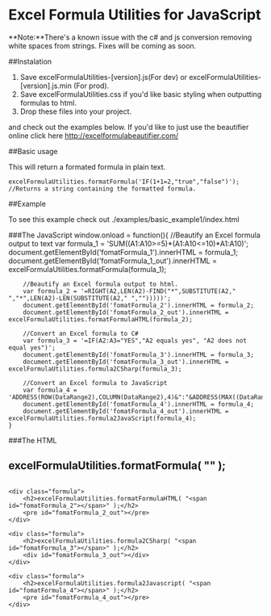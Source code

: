 # Excel Formula Utilities for JavaScript

**Note:**There's a known issue with the c# and js conversion removing white spaces from strings. Fixes will be coming as soon.

##Instalation
  1. Save excelFormulaUtilities-[version].js(For dev) or excelFormulaUtilities-[version].js.min (For prod).
  2. Save excelFormulaUtilities.css if you'd like basic styling when outputting formulas to html.
  3. Drop these files into your project.

and check out the examples below. If you'd like to just use the beautifier online click here http://excelformulabeautifier.com/
    
##Basic usage

This will return a formated formula in plain text.  

    excelFormulaUtilities.formatFormula('IF(1+1=2,"true","false")'); //Returns a string containing the formatted formula.

##Example

To see this example check out ./examples/basic_example1/index.html

###The JavaScript
	window.onload = function(){
		//Beautify an Excel formula output to text
        var formula_1 = 'SUM((A1:A10>=5)*(A1:A10<=10)*A1:A10)';
		document.getElementById('fomatFormula_1').innerHTML = formula_1;
		document.getElementById('fomatFormula_1_out').innerHTML = excelFormulaUtilities.formatFormula(formula_1);
		
        //Beautify an Excel formula output to html.
        var formula_2 = '=RIGHT(A2,LEN(A2)-FIND("*",SUBSTITUTE(A2," ","*",LEN(A2)-LEN(SUBSTITUTE(A2," ","")))))';
		document.getElementById('fomatFormula_2').innerHTML = formula_2;
		document.getElementById('fomatFormula_2_out').innerHTML = excelFormulaUtilities.formatFormulaHTML(formula_2);
		
        //Convert an Excel formula to C#
        var formula_3 = '=IF(A2:A3="YES","A2 equals yes", "A2 does not equal yes")';
		document.getElementById('fomatFormula_3').innerHTML = formula_3;
		document.getElementById('fomatFormula_3_out').innerHTML = excelFormulaUtilities.formula2CSharp(formula_3);
		
        //Convert an Excel formula to JavaScript
        var formula_4 = 'ADDRESS(ROW(DataRange2),COLUMN(DataRange2),4)&":"&ADDRESS(MAX((DataRange2<>"")*ROW(DataRange2)),COLUMN(DataRange2)+COLUMNS(DataRange2)-1,4)';
		document.getElementById('fomatFormula_4').innerHTML = formula_4;
		document.getElementById('fomatFormula_4_out').innerHTML = excelFormulaUtilities.formula2JavaScript(formula_4);
	}

###The HTML
	<div class="formula">
		<h2>excelFormulaUtilities.formatFormula( "<span id="fomatFormula_1"></span>" );</h2>
		<pre id="fomatFormula_1_out"></pre>
	</div>
	
	<div class="formula">
		<h2>excelFormulaUtilities.formatFormulaHTML( "<span id="fomatFormula_2"></span>" );</h2>
		<pre id="fomatFormula_2_out"></pre>
	</div>
	
	<div class="formula">
		<h2>excelFormulaUtilities.formula2CSharp( "<span id="fomatFormula_3"></span>" );</h2>
		<div id="fomatFormula_3_out"></div>
	</div>
	
	<div class="formula">
		<h2>excelFormulaUtilities.formula2Javascript( "<span id="fomatFormula_4"></span>" );</h2>
		<pre id="fomatFormula_4_out"></pre>
	</div>